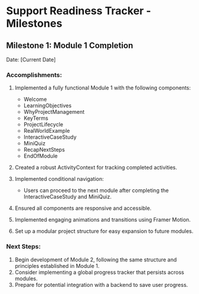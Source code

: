 # Support Readiness Tracker - Milestones

## Milestone 1: Module 1 Completion
Date: [Current Date]

### Accomplishments:
1. Implemented a fully functional Module 1 with the following components:
   - Welcome
   - LearningObjectives
   - WhyProjectManagement
   - KeyTerms
   - ProjectLifecycle
   - RealWorldExample
   - InteractiveCaseStudy
   - MiniQuiz
   - RecapNextSteps
   - EndOfModule

2. Created a robust ActivityContext for tracking completed activities.

3. Implemented conditional navigation:
   - Users can proceed to the next module after completing the InteractiveCaseStudy and MiniQuiz.

4. Ensured all components are responsive and accessible.

5. Implemented engaging animations and transitions using Framer Motion.

6. Set up a modular project structure for easy expansion to future modules.

### Next Steps:
1. Begin development of Module 2, following the same structure and principles established in Module 1.
2. Consider implementing a global progress tracker that persists across modules.
3. Prepare for potential integration with a backend to save user progress.

